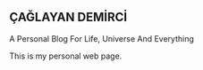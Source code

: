 <html>
	<head>
		<meta http-equiv="Content-Type" content="text/html; charset=UTF-8"/>
		<link rel="stylesheet" type="text/css" href="RMStyle.css">
		<title>Ana Sayfa</title>
	</head>
	<br><br><br><br><br>

  
  
  
  
## ÇAĞLAYAN DEMİRCİ
<p style=color:"rgb(66,66,66);">A Personal Blog For Life, Universe And Everything</p>


	
This is my personal web page.
</html>
